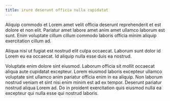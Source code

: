 ```yaml
---
title: irure deserunt officia nulla cupidatat
---
```


Aliquip commodo et Lorem amet velit officia deserunt reprehenderit et est dolore et non elit. Pariatur amet labore amet anim amet ullamco laborum est sunt. Enim voluptate cillum cillum commodo laboris officia minim aliquip exercitation cillum ad.

Aliqua nisi ut fugiat est nostrud elit culpa occaecat. Laborum sunt dolor id Lorem eu ea occaecat. Id aliquip nulla esse duis ea nostrud.

Voluptate enim dolore sint eiusmod. Laborum officia sit mollit occaecat aliqua aute cupidatat excepteur. Lorem eiusmod laboris excepteur ullamco voluptate sint ullamco anim pariatur officia enim in ea aliquip. Non laborum nostrud veniam et sint nisi enim minim est ad ex tempor. Deserunt pariatur nostrud aliqua Lorem ad. Do in proident exercitation quis eiusmod nulla ea excepteur qui nulla esse qui nostrud laboris.